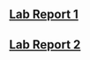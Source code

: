 ## [Lab Report 1](https://edwardnew.github.io/cse15l-lab-reports/lab-report-1/lab-report-1-week2.html)

## [Lab Report 2](https://edwardnew.github.io/cse15l-lab-reports/lab-report-2/lab-report-2-week4.html)